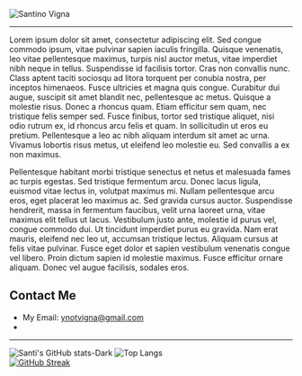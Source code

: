 ![Santino Vigna](https://github.com/user-attachments/assets/8d559331-7586-443a-9c5c-abf2ce69429f)

---
Lorem ipsum dolor sit amet, consectetur adipiscing elit. Sed congue commodo ipsum, vitae pulvinar sapien iaculis fringilla. Quisque venenatis, leo vitae pellentesque maximus, turpis nisl auctor metus, vitae imperdiet nibh neque in tellus. Suspendisse id facilisis tortor. Cras non convallis nunc. Class aptent taciti sociosqu ad litora torquent per conubia nostra, per inceptos himenaeos. Fusce ultricies et magna quis congue. Curabitur dui augue, suscipit sit amet blandit nec, pellentesque ac metus. Quisque a molestie risus. Donec a rhoncus quam. Etiam efficitur sem quam, nec tristique felis semper sed. Fusce finibus, tortor sed tristique aliquet, nisi odio rutrum ex, id rhoncus arcu felis et quam. In sollicitudin ut eros eu pretium. Pellentesque a leo ac nibh aliquam interdum sit amet ac urna. Vivamus lobortis risus metus, ut eleifend leo molestie eu. Sed convallis a ex non maximus.

Pellentesque habitant morbi tristique senectus et netus et malesuada fames ac turpis egestas. Sed tristique fermentum arcu. Donec lacus ligula, euismod vitae lectus in, volutpat maximus mi. Nullam pellentesque arcu eros, eget placerat leo maximus ac. Sed gravida cursus auctor. Suspendisse hendrerit, massa in fermentum faucibus, velit urna laoreet urna, vitae maximus elit tellus ut lacus. Vestibulum justo ante, molestie id purus vel, congue commodo dui. Ut tincidunt imperdiet purus eu gravida. Nam erat mauris, eleifend nec leo ut, accumsan tristique lectus. Aliquam cursus at felis vitae pulvinar. Fusce eget dolor et sapien vestibulum venenatis congue vel libero. Proin dictum sapien id molestie maximus. Fusce efficitur ornare aliquam. Donec vel augue facilisis, sodales eros.

## Contact Me

* My Email: ynotvigna@gmail.com
* 
---
![Santi's GitHub stats-Dark](https://github-readme-stats.vercel.app/api?username=SantiVigna&show_icons=true&theme=dark#gh-dark-mode-only)
![Top Langs](https://github-readme-stats.vercel.app/api/top-langs/?username=SantiVigna&layout=compact&theme=dark#gh-dark-mode-only)
<br>
[![GitHub Streak](https://streak-stats.demolab.com/?user=SantiVigna1&theme=highcontrast)](https://git.io/streak-stats)
